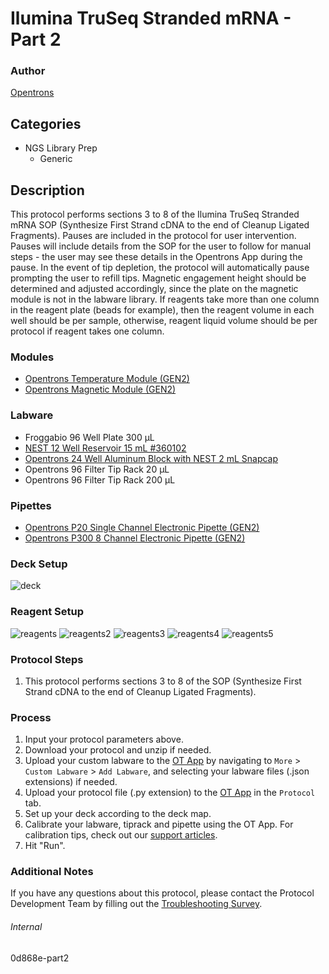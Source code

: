 # Ilumina TruSeq Stranded mRNA - Part 2

### Author
[Opentrons](https://opentrons.com/)


## Categories
* NGS Library Prep
	* Generic


## Description
This protocol performs sections 3 to 8 of the Ilumina TruSeq Stranded mRNA SOP (Synthesize First Strand cDNA to the end of Cleanup Ligated Fragments). Pauses are included in the protocol for user intervention. Pauses will include details from the SOP for the user to follow for manual steps - the user may see these details in the Opentrons App during the pause. In the event of tip depletion, the protocol will automatically pause prompting the user to refill tips. Magnetic engagement height should be determined and adjusted accordingly, since the plate on the magnetic module is not in the labware library. If reagents take more than one column in the reagent plate (beads for example), then the reagent volume in each well should be per sample, otherwise, reagent liquid volume should be per protocol if reagent takes one column.


### Modules
* [Opentrons Temperature Module (GEN2)](https://shop.opentrons.com/temperature-module-gen2/)
* [Opentrons Magnetic Module (GEN2)](https://shop.opentrons.com/magnetic-module-gen2/)


### Labware
* Froggabio 96 Well Plate 300 µL
* [NEST 12 Well Reservoir 15 mL #360102](http://www.cell-nest.com/page94?_l=en&product_id=102)
* [Opentrons 24 Well Aluminum Block with NEST 2 mL Snapcap](https://shop.opentrons.com/collections/opentrons-tips/products/tube-rack-set-1)
* Opentrons 96 Filter Tip Rack 20 µL
* Opentrons 96 Filter Tip Rack 200 µL


### Pipettes
* [Opentrons P20 Single Channel Electronic Pipette (GEN2)](https://shop.opentrons.com/single-channel-electronic-pipette-p20/)
* [Opentrons P300 8 Channel Electronic Pipette (GEN2)](https://shop.opentrons.com/8-channel-electronic-pipette/)


### Deck Setup
![deck](https://opentrons-protocol-library-website.s3.amazonaws.com/custom-README-images/0d868e/pt2/Screen+Shot+2022-12-12+at+5.45.31+PM.png)


### Reagent Setup
![reagents](https://opentrons-protocol-library-website.s3.amazonaws.com/custom-README-images/0d868e/pt2/Screen+Shot+2022-12-12+at+5.45.31+PM.png)
![reagents2](https://opentrons-protocol-library-website.s3.amazonaws.com/custom-README-images/0d868e/pt2/Screen+Shot+2022-12-12+at+5.46.17+PM.png)
![reagents3](https://opentrons-protocol-library-website.s3.amazonaws.com/custom-README-images/0d868e/pt2/Screen+Shot+2022-12-12+at+5.46.30+PM.png)
![reagents4](https://opentrons-protocol-library-website.s3.amazonaws.com/custom-README-images/0d868e/pt2/Screen+Shot+2022-12-12+at+5.46.42+PM.png)
![reagents5](https://opentrons-protocol-library-website.s3.amazonaws.com/custom-README-images/0d868e/pt2/Screen+Shot+2022-12-12+at+5.46.55+PM.png)


### Protocol Steps
1. This protocol performs sections 3 to 8 of the SOP (Synthesize First Strand cDNA to the end of Cleanup Ligated Fragments).


### Process
1. Input your protocol parameters above.
2. Download your protocol and unzip if needed.
3. Upload your custom labware to the [OT App](https://opentrons.com/ot-app) by navigating to `More` > `Custom Labware` > `Add Labware`, and selecting your labware files (.json extensions) if needed.
4. Upload your protocol file (.py extension) to the [OT App](https://opentrons.com/ot-app) in the `Protocol` tab.
5. Set up your deck according to the deck map.
6. Calibrate your labware, tiprack and pipette using the OT App. For calibration tips, check out our [support articles](https://support.opentrons.com/en/collections/1559720-guide-for-getting-started-with-the-ot-2).
7. Hit "Run".


### Additional Notes
If you have any questions about this protocol, please contact the Protocol Development Team by filling out the [Troubleshooting Survey](https://protocol-troubleshooting.paperform.co/).


###### Internal
0d868e-part2
